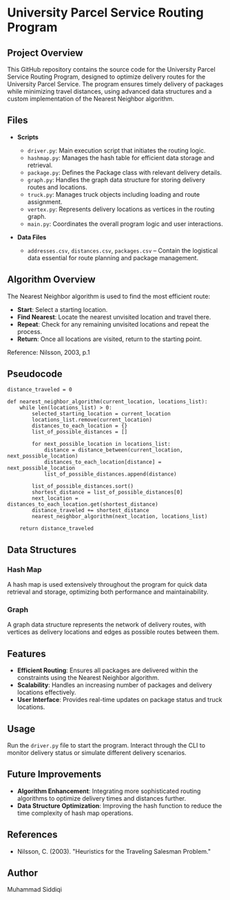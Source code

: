 # University Parcel Service Routing Program

## Project Overview

This GitHub repository contains the source code for the University Parcel Service Routing Program, designed to optimize delivery routes for the University Parcel Service. The program ensures timely delivery of packages while minimizing travel distances, using advanced data structures and a custom implementation of the Nearest Neighbor algorithm.

## Files

- **Scripts**

  - `driver.py`: Main execution script that initiates the routing logic.
  - `hashmap.py`: Manages the hash table for efficient data storage and retrieval.
  - `package.py`: Defines the Package class with relevant delivery details.
  - `graph.py`: Handles the graph data structure for storing delivery routes and locations.
  - `truck.py`: Manages truck objects including loading and route assignment.
  - `vertex.py`: Represents delivery locations as vertices in the routing graph.
  - `main.py`: Coordinates the overall program logic and user interactions.
 
- **Data Files**
  - `addresses.csv`, `distances.csv`, `packages.csv` – Contain the logistical data essential for route planning and package management.

## Algorithm Overview

The Nearest Neighbor algorithm is used to find the most efficient route:

- **Start**: Select a starting location.
- **Find Nearest**: Locate the nearest unvisited location and travel there.
- **Repeat**: Check for any remaining unvisited locations and repeat the process.
- **Return**: Once all locations are visited, return to the starting point.

Reference: Nilsson, 2003, p.1

## Pseudocode

```plaintext
distance_traveled = 0

def nearest_neighbor_algorithm(current_location, locations_list):
    while len(locations_list) > 0:
        selected_starting_location = current_location
        locations_list.remove(current_location)
        distances_to_each_location = {}
        list_of_possible_distances = []

        for next_possible_location in locations_list:
            distance = distance_between(current_location, next_possible_location)
            distances_to_each_location[distance] = next_possible_location
            list_of_possible_distances.append(distance)

        list_of_possible_distances.sort()
        shortest_distance = list_of_possible_distances[0]
        next_location = distances_to_each_location.get(shortest_distance)
        distance_traveled += shortest_distance
        nearest_neighbor_algorithm(next_location, locations_list)

    return distance_traveled
```

## Data Structures

### Hash Map

A hash map is used extensively throughout the program for quick data retrieval and storage, optimizing both performance and maintainability.

### Graph

A graph data structure represents the network of delivery routes, with vertices as delivery locations and edges as possible routes between them.

## Features

- **Efficient Routing**: Ensures all packages are delivered within the constraints using the Nearest Neighbor algorithm.
- **Scalability**: Handles an increasing number of packages and delivery locations effectively.
- **User Interface**: Provides real-time updates on package status and truck locations.

## Usage

Run the `driver.py` file to start the program. Interact through the CLI to monitor delivery status or simulate different delivery scenarios.


## Future Improvements

- **Algorithm Enhancement**: Integrating more sophisticated routing algorithms to optimize delivery times and distances further.
- **Data Structure Optimization**: Improving the hash function to reduce the time complexity of hash map operations.

## References

- Nilsson, C. (2003). "Heuristics for the Traveling Salesman Problem."

## Author

Muhammad Siddiqi
